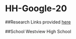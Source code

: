 # HH-Google-20

##Research
Links provided <a href = "https://google.com">here</a>

##School
Westview High School
